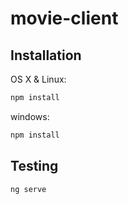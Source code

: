 # movie-client
## Installation

OS X & Linux:

```sh
npm install
```
windows:

```sh
npm install
```
## Testing 
```sh
ng serve
```

